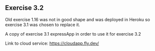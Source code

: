 ## Exercise 3.2

Old exercise 1.16 was not in good shape and was deployed in Heroku so exercise 3.1 was chosen to replace it.

A copy of exercise 3.1 expressApp in order to use it for exercise 3.2

Link to cloud service: https://cloudapp.fly.dev/